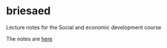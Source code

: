 # briesaed
Lecture notes for the Social and economic development course


The notes are [here](wholecourseBRIE.md)
